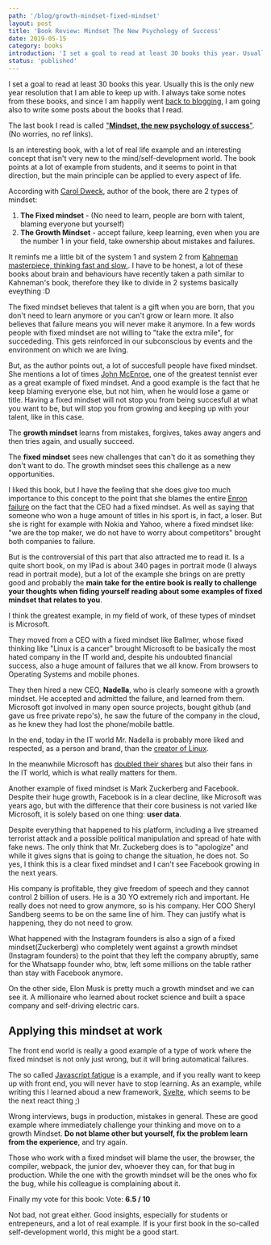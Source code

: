 ```yaml
---
path: '/blog/growth-mindset-fixed-mindset'
layout: post
title: 'Book Review: Mindset The New Psychology of Success'
date: 2019-05-15
category: books
introduction: 'I set a goal to read at least 30 books this year. Usually this is the only new year resolution that I am able to keep up with.'
status: 'published'
---
```


I set a goal to read at least 30 books this year. Usually this is the only new year resolution that I am able to keep up with. I always take some notes from these books, and since I am happily went [back to blogging](https://www.antoniofullone.com/blog/javascript-dynamic-typing-coercion), I am going also to write some posts about the books that I read.

The last book I read is called ["**Mindset, the new psychology of success**"](https://www.amazon.com/Mindset-Psychology-Carol-S-Dweck/dp/0345472322). (No worries, no ref links).

Is an interesting book, with a lot of real life example and an interesting concept that isn't very new to the mind/self-development world. The book points at a lot of example from students, and it seems to point in that direction, but the main principle can be applied to every aspect of life.

According with [Carol Dweck](https://en.wikipedia.org/wiki/Carol_Dweck), author of the book, there are 2 types of mindset:

1. **The Fixed mindset** - (No need to learn, people are born with talent, blaming everyone but yourself)
2. **The Growth Mindset** - accept failure, keep learning, even when you are the number 1 in your field, take ownership about mistakes and failures.

It reminfs me a little bit of the system 1 and system 2 from [Kahneman masterpiece, thinking fast and slow,](https://www.amazon.com/Thinking-Fast-Slow-Daniel-Kahneman/dp/0374533555). I have to be honest, a lot of these books about brain and behaviours have recently taken a path similar to Kahneman's book, therefore they like to divide in 2 systems basically eveything :D

The fixed mindset believes that talent is a gift when you are born, that you don't need to learn anymore or you can't grow or learn more. It also believes that failure means you will never make it anymore. In a few words people with fixed mindset are not willing to "take the extra mile", for succededing. This gets reinforced in our subconscious by events and the environment on which we are living.

But, as the author points out, a lot of succesfull people have fixed mindset. She mentions a lot of times [John McEnroe](https://en.wikipedia.org/wiki/John_McEnroe), one of the greatest tennist ever as a great example of fixed mindset. And a good example is the fact that he keep blaming everyone else, but not him, when he would lose a game or title. Having a fixed mindset will not stop you from being succesfull at what you want to be, but will stop you from growing and keeping up with your talent, like in this case.

The **growth mindset** learns from mistakes, forgives, takes away angers and then tries again, and usually succeed.

The **fixed mindset** sees new challenges that can't do it as something they don't want to do.
The growth mindset sees this challenge as a new opportunities.

I liked this book, but I have the feeling that she does give too much importance to this concept to the point that she blames the entire [Enron failure](https://en.wikipedia.org/wiki/Enron_scandal) on the fact that the CEO had a fixed mindset. As well as saying that someone who won a huge amount of titles in his sport is, in fact, a loser. But she is right for example with Nokia and Yahoo, where a fixed mindset like:
"we are the top maker, we do not have to worry about competitors" brought both companies to failure.

But is the controversial of this part that also attracted me to read it. Is a quite short book, on my IPad is about 340 pages in portrait mode (I always read in portrait mode), but a lot of the example she brings on are pretty good and probably the **main take for the entire book is really to challenge your thoughts when fiding yourself reading about some examples of fixed mindset that relates to you**.

I think the greatest example, in my field of work, of these types of mindset is Microsoft.

They moved from a CEO with a fixed mindset like Ballmer, whose fixed thinking like "Linux is a cancer" brought Microsoft to be basically the most hated company in the IT world and, despite his undoubted financial success, also a huge amount of failures that we all know. From browsers to Operating Systems and mobile phones.

They then hired a new CEO, **Nadella**, who is clearly someone with a growth mindset. He accepted and admitted the failure, and learned from them. Microsoft got involved in many open source projects, bought github (and gave us free private repo's), he saw the future of the company in the cloud, as he knew they had lost the phone/mobile battle.

In the end, today in the IT world Mr. Nadella is probably more liked and respected, as a person and brand, than the [creator of Linux](https://motherboard.vice.com/en_us/article/bjaz4m/torvalds-apologizes-for-being-a-jerk-about-linux-development).

In the meanwhile Microsoft has [doubled their shares](https://techcrunch.com/wp-content/uploads/2019/02/Screenshot-2019-02-04-12.26.58.png) but also their fans in the IT world, which is what really matters for them.

Another example of fixed mindset is Mark Zuckerberg and Facebook. Despite their huge growth, Facebook is in a clear decline, like Microsoft was years ago, but with the difference that their core business is not varied like Microsoft, it is solely based on one thing: **user data**.

Despite everything that happened to his platform, including a live streamed terrorist attack and a possible political manipulation and spread of hate with fake news. The only think that Mr. Zuckeberg does is to "apologize" and while it gives signs that is going to change the situation, he does not. So yes, I think this is a clear fixed mindset and I can't see Facebook growing in the next years.

His company is profitable, they give freedom of speech and they cannot control 2 billion of users. He is a 30 YO extremely rich and important. He really does not need to grow anymore, so is his company. Her COO Sheryl Sandberg seems to be on the same line of him. They can justify what is happening, they do not need to grow.

What happened with the Instagram founders is also a sign of a fixed mindset(Zuckerberg) who completely went against a growth mindset (Instagram founders) to the point that they left the company abruptly, same for the Whatsapp founder who, btw, left some millions on the table rather than stay with Facebook anymore.

On the other side, Elon Musk is pretty much a growth mindset and we can see it. A millionaire who learned about rocket science and built a space company and self-driving electric cars.

## Applying this mindset at work

The front end world is really a good example of a type of work where the fixed mindset is not only just wrong, but it will bring automatical failures.

The so called [Javascript fatigue](https://medium.com/@ericclemmons/javascript-fatigue-48d4011b6fc4) is a example, and if you really want to keep up with front end, you will never have to stop learning. As an example, while writing this I learned aboud a new framework, [Svelte](https://github.com/sveltejs/svelte), which seems to be the next react thing ;)

Wrong interviews, bugs in production, mistakes in general. These are good example where immediately challenge your thinking and move on to a growth Mindset. **Do not blame other but yourself, fix the problem learn from the experience**, and try again.

Those who work with a fixed mindset will blame the user, the browser, the compiler, webpack, the junior dev, whoever they can, for that bug in production. While the one with the growth mindset will be the ones who fix the bug, while his colleague is complaining about it.

Finally my vote for this book:
Vote: **6.5 / 10**

Not bad, not great either. Good insights, especially for students or entrepeneurs, and a lot of real example. If is your first book in the so-called self-development world, this might be a good start.
